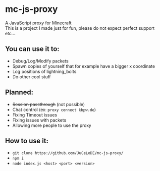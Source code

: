 # mc-js-proxy
A JavaScript proxy for Minecraft  
This is a project I made just for fun, please do not expect perfect support etc...
## You can use it to:
* Debug/Log/Modify packets
* Spawn copies of yourself that for example have a bigger x coordinate
* Log positions of lightning_bolts
* Do other cool stuff
## Planned:
* ~~Session passthrough~~ (not possible)
* Chat control (ex: `proxy connect kbpw.de`)
* Fixing Timeout issues
* Fixing issues with packets
* Allowing more people to use the proxy
## How to use it:
* `git clone https://github.com/JuCeLoDE/mc-js-proxy/`
* `npm i`
* `node index.js <host> <port> <version>`
